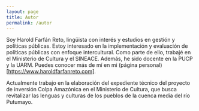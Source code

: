 ```yaml
---
layout: page
title: Autor
permalink: /autor
---
```


Soy Harold Farfán Reto, lingüista con interés y estudios en gestión y políticas públicas. Estoy interesado en la implementación y evaluación de políticas públicas con enfoque intercultural. Como parte de ello, trabajé en el Ministerio de Cultura y el SINEACE. Además, he sido docente en la PUCP y la UARM. Puedes conocer más de mí en mi (página personal)[https://www.haroldfarfanreto.com]. 

Actualmente trabajo en la elaboración del expediente técnico del proyecto de inversión Colpa Amazónica en el Ministerio de Cultura, que busca revitalizar las lenguas y culturas de los pueblos de la cuenca media del río Putumayo.


